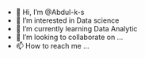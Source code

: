 - 👋 Hi, I’m @Abdul-k-s
- 👀 I’m interested in Data science
- 🌱 I’m currently learning Data Analytic
- 💞️ I’m looking to collaborate on ...
- 📫 How to reach me ...

<!---
Abdul-k-s/Abdul-k-s is a ✨ special ✨ repository because its `README.md` (this file) appears on your GitHub profile.
You can click the Preview link to take a look at your changes.
--->
